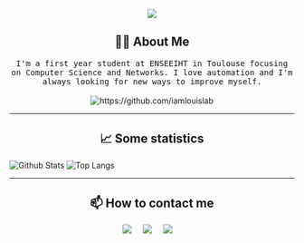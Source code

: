 <p align="center">
  <img src="https://github.com/iamlouislab/iamlouislab/blob/main/assets/hi.gif">
</p>

<h2 align="center"> 👨‍💻 About Me </h2>
<p align="center">
  <samp>I'm a first year student at ENSEEIHT in Toulouse focusing on Computer Science and Networks. I love automation and I'm always looking for new ways to improve myself.</samp>
  <br> <br>
  <img src="https://komarev.com/ghpvc/?username=iamlouislab" alt="https://github.com/iamlouislab" />
</p>

<hr>

<h2 align="center"> 📈 Some statistics </h2>
<p align="center">
  
  ![Github Stats](https://github-readme-stats.vercel.app/api?username=iamlouislab&count_private=true&show_icons=true&include_all_commits=true&theme=dark)
  ![Top Langs](https://github-readme-stats.vercel.app/api/top-langs/?username=iamlouislab&hide=TeX&layout=compact&theme=dark)

</p>

<hr>

<h2  align="center"> 📫 How to contact me </h2>
<p align="center">
  <a target="_blank"href="https://www.linkedin.com/in/louis-amoros-bessede/"><img src="https://img.shields.io/badge/linkedin-%230077B5.svg?&style=for-the-badge&logo=linkedin&logoColor=white" /></a>&nbsp;&nbsp;&nbsp;&nbsp;
  <a target="_blank"href="https://twitter.com/0xlouis_"><img src="https://img.shields.io/badge/twitter-%231DA1F2.svg?&style=for-the-badge&logo=twitter&logoColor=white" /></a>&nbsp;&nbsp;&nbsp;&nbsp;
  <a href="mailto:louisamorosbessede@gmail.com"><img src="https://img.shields.io/badge/gmail-%23D14836.svg?&style=for-the-badge&logo=gmail&logoColor=white" /></a>&nbsp;&nbsp;&nbsp;&nbsp;
</p>


<!--
**iamlouislab/iamlouislab** is a ✨ _special_ ✨ repository because its `README.md` (this file) appears on your GitHub profile.

ReadMe inspiration from : https://github.com/Ileriayo/ileriayo/blob/master/README.md

-->
